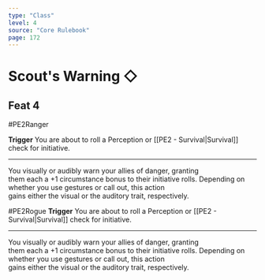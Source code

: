 ```yaml
---
type: "Class"
level: 4
source: "Core Rulebook"
page: 172
---
```

# Scout's Warning ◇
## Feat 4
#PE2Ranger

**Trigger** You are about to roll a Perception or [[PE2 - Survival|Survival]] check for initiative.

---
You visually or audibly warn your allies of danger, granting  
them each a +1 circumstance bonus to their initiative rolls. Depending on whether you use gestures or call out, this action  
gains either the visual or the auditory trait, respectively.

#PE2Rogue 
**Trigger** You are about to roll a Perception or [[PE2 - Survival|Survival]] check for initiative.

---
You visually or audibly warn your allies of danger, granting  
them each a +1 circumstance bonus to their initiative rolls. Depending on whether you use gestures or call out, this action  
gains either the visual or the auditory trait, respectively.